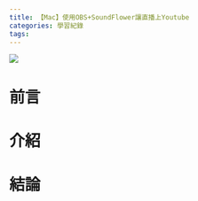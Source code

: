 ```yaml
---
title: 【Mac】使用OBS+SoundFlower讓直播上Youtube
categories: 學習紀錄
tags:
---
```


![](https://i.imgur.com/0QAGPDc.png)

# 前言

<!-- more -->

# 介紹

# 結論
